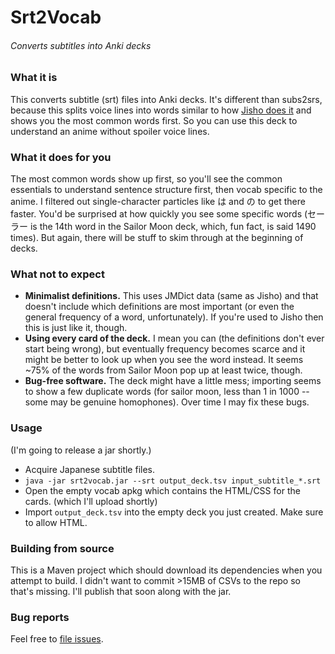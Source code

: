 # Srt2Vocab
###### Converts subtitles into Anki decks


### What it is

This converts subtitle (srt) files into Anki decks.  It's different than subs2srs, because this splits voice lines into words similar to how [Jisho does it](https://jisho.org/search/%E3%81%8A%E5%89%8D%E3%81%AF%E3%82%82%E3%81%86%E6%AD%BB%E3%82%93%E3%81%A7%E3%81%84%E3%82%8B) and shows you the most common words first.  So you can use this deck to understand an anime without spoiler voice lines.

### What it does for you

The most common words show up first, so you'll see the common essentials to understand sentence structure first, then vocab specific to the anime.  I filtered out single-character particles like は and の to get there faster.  You'd be surprised at how quickly you see some specific words (セーラー is the 14th word in the Sailor Moon deck, which, fun fact, is said 1490 times).  But again, there will be stuff to skim through at the beginning of decks.

### What not to expect

 * **Minimalist definitions.** This uses JMDict data (same as Jisho) and that doesn't include which definitions are most important (or even the general frequency of a word, unfortunately).  If you're used to Jisho then this is just like it, though.
 * **Using every card of the deck.** I mean you can (the definitions don't ever start being wrong), but eventually frequency becomes scarce and it might be better to look up when you see the word instead.  It seems ~75% of the words from Sailor Moon pop up at least twice, though.
 * **Bug-free software.** The deck might have a little mess; importing seems to show a few duplicate words (for sailor moon, less than 1 in 1000 -- some may be genuine homophones).  Over time I may fix these bugs.

### Usage

(I'm going to release a jar shortly.)

 * Acquire Japanese subtitle files.
 * `java -jar srt2vocab.jar --srt output_deck.tsv input_subtitle_*.srt`
 * Open the empty vocab apkg which contains the HTML/CSS for the cards. (which I'll upload shortly)
 * Import `output_deck.tsv` into the empty deck you just created.  Make sure to allow HTML.

### Building from source

This is a Maven project which should download its dependencies when you attempt to build.  I didn't want to commit >15MB of CSVs to the repo so that's missing.  I'll publish that soon along with the jar.

### Bug reports

Feel free to [file issues](https://github.com/pimlu/srt2vocab/issues).
